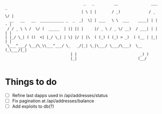 ```

                                                                          
                                    _   _         __               ___  _ 
                                   | \ | |       / _)             / _ \/ |
  __   __   __  ___________ _  _  _|  \| | ___   \ \  ___    ____| | | - |
 / / _ \ \ /  \/ (  _____  | || || |     |/ _ \ / _ \/ __)  / ___| | | | |
| |_/ \_| ( ()  <| |_/ \_| | \| |/ | |\  ( (_) ( (_) > _)  ( (__ | |_| | |
 \___^___/ \__/\_\\___^___/ \_   _/|_| \_|\___/ \___/\___)  \__ (_\___/|_|
                              | |                             _) )        
                              |_|                            (__/         


```

# Things to do
- [ ] Refine last dapps used in /api/addresses/status
- [ ] Fix pagination at /api/addresses/balance
- [ ] Add exploits to db(?)
